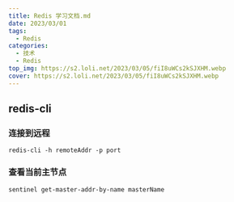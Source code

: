 ```yaml
---
title: Redis 学习文档.md
date: 2023/03/01
tags:
  - Redis
categories:
  - 技术
  - Redis
top_img: https://s2.loli.net/2023/03/05/fiI8uWCs2kSJXHM.webp
cover: https://s2.loli.net/2023/03/05/fiI8uWCs2kSJXHM.webp
---
```


## redis-cli

### 连接到远程

```shell
redis-cli -h remoteAddr -p port
```

### 查看当前主节点

```shell
sentinel get-master-addr-by-name masterName
```

